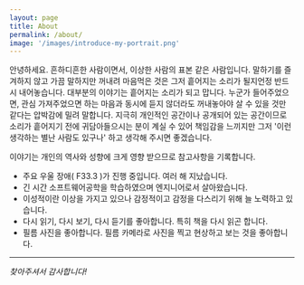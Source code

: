 ```yaml
---
layout: page
title: About
permalink: /about/
image: '/images/introduce-my-portrait.png'
---
```


안녕하세요. 흔하디흔한 사람이면서, 이상한 사람의 표본 같은 사람입니다. 말하기를 즐겨하지 않고 가끔 말하지만 꺼내려 마음먹은 것은 그저 흩어지는 소리가 될지언정 반드시 내어놓습니다. 대부분의 이야기는 흩어지는 소리가 되고 맙니다. 누군가 들어주었으면, 관심 가져주었으면 하는 마음과 동시에 듣지 않더라도 꺼내놓아야 살 수 있을 것만 같다는 압박감에 밀려 말합니다. 지극히 개인적인 공간이나 공개되어 있는 공간이므로 소리가 흩어지기 전에 귀담아들으시는 분이 계실 수 있어 책임감을 느끼지만 그저 '이런 생각하는 별난 사람도 있구나' 하고 생각해 주시면 좋겠습니다.

이야기는 개인의 역사와 성향에 크게 영향 받으므로 참고사항을 기록합니다.

- 주요 우울 장애( F33.3 )가 진행 중입니다. 여러 해 지났습니다.
- 긴 시간 소프트웨어공학을 학습하였으며 엔지니어로서 살아왔습니다.
- 이성적이란 이상을 가지고 있으나 감정적이고 감정을 다스리기 위해 늘 노력하고 있습니다.
- 다시 읽기, 다시 보기, 다시 듣기를 좋아합니다. 특히 책을 다시 읽곤 합니다.
- 필름 사진을 좋아합니다. 필름 카메라로 사진을 찍고 현상하고 보는 것을 좋아합니다.

***

*찾아주셔서 감사합니다!*

